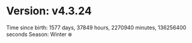 # Version: v4.3.24
Time since birth: 1577 days, 37849 hours, 2270940 minutes, 136256400 seconds
Season: Winter ❄️
